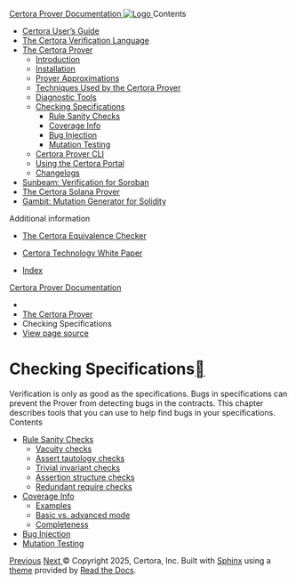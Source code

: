 [ Certora Prover Documentation ![Logo](https://docs.certora.com/en/latest/_static/Certora_Logo_Black.svg) ](https://docs.certora.com/en/latest/index.html)
Contents
  * [Certora User’s Guide](https://docs.certora.com/en/latest/docs/user-guide/index.html)
  * [The Certora Verification Language](https://docs.certora.com/en/latest/docs/cvl/index.html)
  * [The Certora Prover](https://docs.certora.com/en/latest/docs/prover/index.html)
    * [Introduction](https://docs.certora.com/en/latest/docs/prover/intro.html)
    * [Installation](https://docs.certora.com/en/latest/docs/user-guide/install.html)
    * [Prover Approximations](https://docs.certora.com/en/latest/docs/prover/approx/index.html)
    * [Techniques Used by the Certora Prover](https://docs.certora.com/en/latest/docs/prover/techniques/index.html)
    * [Diagnostic Tools](https://docs.certora.com/en/latest/docs/prover/diagnosis/index.html)
    * [Checking Specifications](https://docs.certora.com/en/latest/docs/prover/checking/index.html)
      * [Rule Sanity Checks](https://docs.certora.com/en/latest/docs/prover/checking/sanity.html)
      * [Coverage Info](https://docs.certora.com/en/latest/docs/prover/checking/coverage-info.html)
      * [Bug Injection](https://docs.certora.com/en/latest/docs/prover/checking/injection.html)
      * [Mutation Testing](https://docs.certora.com/en/latest/docs/prover/checking/mutation.html)
    * [Certora Prover CLI](https://docs.certora.com/en/latest/docs/prover/cli/index.html)
    * [Using the Certora Portal](https://docs.certora.com/en/latest/docs/prover/portal/using.html)
    * [Changelogs](https://docs.certora.com/en/latest/docs/prover/changelog/index.html)
  * [Sunbeam: Verification for Soroban](https://docs.certora.com/en/latest/docs/sunbeam/index.html)
  * [The Certora Solana Prover](https://docs.certora.com/en/latest/docs/solana/index.html)
  * [Gambit: Mutation Generator for Solidity](https://docs.certora.com/en/latest/docs/gambit/index.html)


Additional information
  * [The Certora Equivalence Checker](https://docs.certora.com/en/latest/docs/equiv-check/index.html)
  * [Certora Technology White Paper](https://docs.certora.com/en/latest/docs/whitepaper/index.html)


  * [Index](https://docs.certora.com/en/latest/genindex.html)


[Certora Prover Documentation](https://docs.certora.com/en/latest/index.html)
  * [](https://docs.certora.com/en/latest/index.html)
  * [The Certora Prover](https://docs.certora.com/en/latest/docs/prover/index.html)
  * Checking Specifications
  * [ View page source](https://docs.certora.com/en/latest/_sources/docs/prover/checking/index.md.txt)


# Checking Specifications[](https://docs.certora.com/en/latest/docs/prover/checking/index.html#checking-specifications "Link to this heading")
Verification is only as good as the specifications. Bugs in specifications can prevent the Prover from detecting bugs in the contracts. This chapter describes tools that you can use to help find bugs in your specifications.
Contents
  * [Rule Sanity Checks](https://docs.certora.com/en/latest/docs/prover/checking/sanity.html)
    * [Vacuity checks](https://docs.certora.com/en/latest/docs/prover/checking/sanity.html#vacuity-checks)
    * [Assert tautology checks](https://docs.certora.com/en/latest/docs/prover/checking/sanity.html#assert-tautology-checks)
    * [Trivial invariant checks](https://docs.certora.com/en/latest/docs/prover/checking/sanity.html#trivial-invariant-checks)
    * [Assertion structure checks](https://docs.certora.com/en/latest/docs/prover/checking/sanity.html#assertion-structure-checks)
    * [Redundant require checks](https://docs.certora.com/en/latest/docs/prover/checking/sanity.html#redundant-require-checks)
  * [Coverage Info](https://docs.certora.com/en/latest/docs/prover/checking/coverage-info.html)
    * [Examples](https://docs.certora.com/en/latest/docs/prover/checking/coverage-info.html#examples)
    * [Basic vs. advanced mode](https://docs.certora.com/en/latest/docs/prover/checking/coverage-info.html#basic-vs-advanced-mode)
    * [Completeness](https://docs.certora.com/en/latest/docs/prover/checking/coverage-info.html#completeness)
  * [Bug Injection](https://docs.certora.com/en/latest/docs/prover/checking/injection.html)
  * [Mutation Testing](https://docs.certora.com/en/latest/docs/prover/checking/mutation.html)


[ Previous](https://docs.certora.com/en/latest/docs/prover/diagnosis/index.html "Diagnostic Tools") [Next ](https://docs.certora.com/en/latest/docs/prover/checking/sanity.html "Rule Sanity Checks")
© Copyright 2025, Certora, Inc.
Built with [Sphinx](https://www.sphinx-doc.org/) using a [theme](https://github.com/readthedocs/sphinx_rtd_theme) provided by [Read the Docs](https://readthedocs.org). 
